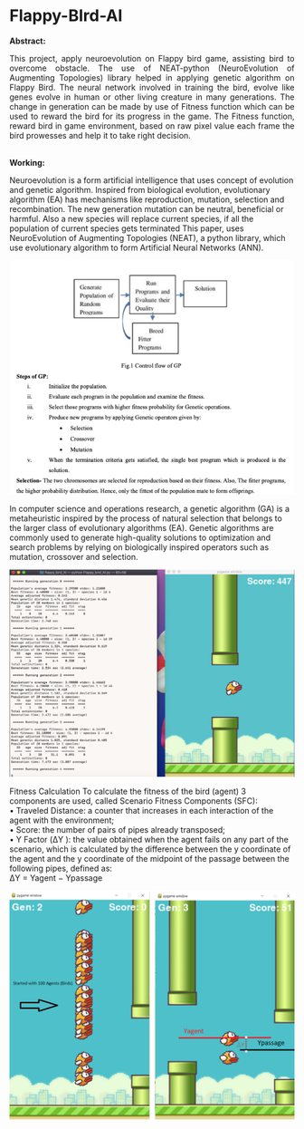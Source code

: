 # Flappy-BIrd-AI
**Abstract:**
<p style='text-align: justify;'>
This project, apply neuroevolution on Flappy bird game, assisting bird to overcome obstacle. The use of NEAT-python 
(NeuroEvolution of Augmenting Topologies) library helped in applying genetic algorithm on Flappy Bird. The neural 
network involved in training the bird, evolve like genes evolve in human or other living creature in many generations. 
The change in generation can be made by use of Fitness function which can be used to reward the bird for its progress 
in the game. The Fitness function, reward bird in game environment, based on raw pixel value each frame the bird prowesses 
and help it to take right decision.

<br />**Working:**

Neuroevolution is a form artificial intelligence that uses concept of evolution and genetic algorithm. Inspired from biological evolution, evolutionary algorithm (EA) has 
mechanisms like reproduction, mutation, selection and recombination. The new generation mutation can be neutral, beneficial or  harmful. Also a new species will replace 
current species, if all the population of current species gets terminated This paper, uses NeuroEvolution of Augmenting Topologies (NEAT), a python library, which use evolutionary algorithm to form Artificial Neural Networks (ANN).

![](imgs/Algorithm.png) 

In computer science and operations research, a genetic algorithm (GA) is a metaheuristic inspired by the process of natural selection that belongs to the larger class 
of evolutionary algorithms (EA). Genetic algorithms are commonly used to generate high-quality solutions to optimization and search problems by relying on biologically 
inspired operators such as mutation, crossover and selection.

![](imgs/Genome.png)

Fitness Calculation
To calculate the fitness of the bird (agent) 3 components are
used, called Scenario Fitness Components (SFC): <br />
• Traveled Distance: a counter that increases in each
interaction of the agent with the environment; <br />
• Score: the number of pairs of pipes already transposed; <br />
• Y Factor (ΔY ): the value obtained when the agent fails
on any part of the scenario, which is calculated by the
difference between the y coordinate of the agent and the
y coordinate of the midpoint of the passage between the
following pipes, defined as: <br />
ΔY = Yagent − Ypassage

![](imgs/My%20project.png)

</div>
